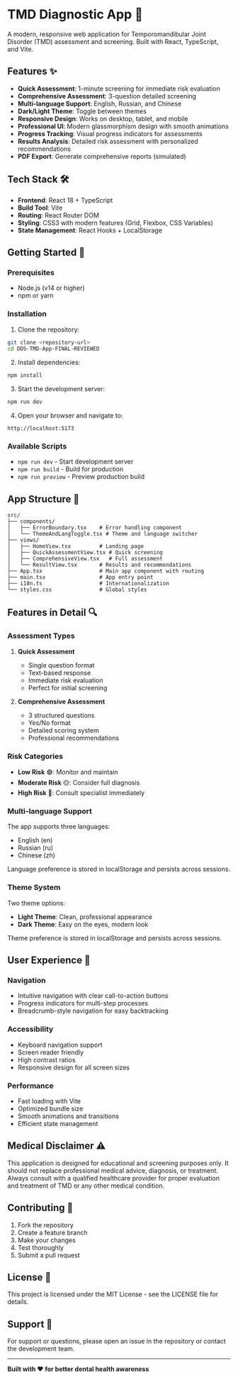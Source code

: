 # TMD Diagnostic App 🦷

A modern, responsive web application for Temporomandibular Joint Disorder (TMD) assessment and screening. Built with React, TypeScript, and Vite.

## Features ✨

- **Quick Assessment**: 1-minute screening for immediate risk evaluation
- **Comprehensive Assessment**: 3-question detailed screening
- **Multi-language Support**: English, Russian, and Chinese
- **Dark/Light Theme**: Toggle between themes
- **Responsive Design**: Works on desktop, tablet, and mobile
- **Professional UI**: Modern glassmorphism design with smooth animations
- **Progress Tracking**: Visual progress indicators for assessments
- **Results Analysis**: Detailed risk assessment with personalized recommendations
- **PDF Export**: Generate comprehensive reports (simulated)

## Tech Stack 🛠️

- **Frontend**: React 18 + TypeScript
- **Build Tool**: Vite
- **Routing**: React Router DOM
- **Styling**: CSS3 with modern features (Grid, Flexbox, CSS Variables)
- **State Management**: React Hooks + LocalStorage

## Getting Started 🚀

### Prerequisites

- Node.js (v14 or higher)
- npm or yarn

### Installation

1. Clone the repository:

```bash
git clone <repository-url>
cd DDS-TMD-App-FINAL-REVIEWED
```

2. Install dependencies:

```bash
npm install
```

3. Start the development server:

```bash
npm run dev
```

4. Open your browser and navigate to:

```
http://localhost:5173
```

### Available Scripts

- `npm run dev` - Start development server
- `npm run build` - Build for production
- `npm run preview` - Preview production build

## App Structure 📁

```
src/
├── components/
│   ├── ErrorBoundary.tsx    # Error handling component
│   └── ThemeAndLangToggle.tsx # Theme and language switcher
├── views/
│   ├── HomeView.tsx         # Landing page
│   ├── QuickAssessmentView.tsx # Quick screening
│   ├── ComprehensiveView.tsx   # Full assessment
│   └── ResultView.tsx       # Results and recommendations
├── App.tsx                  # Main app component with routing
├── main.tsx                 # App entry point
├── i18n.ts                  # Internationalization
└── styles.css               # Global styles
```

## Features in Detail 🔍

### Assessment Types

1. **Quick Assessment**
   - Single question format
   - Text-based response
   - Immediate risk evaluation
   - Perfect for initial screening

2. **Comprehensive Assessment**
   - 3 structured questions
   - Yes/No format
   - Detailed scoring system
   - Professional recommendations

### Risk Categories

- **Low Risk** 🟢: Monitor and maintain
- **Moderate Risk** 🟡: Consider full diagnosis
- **High Risk** 🔴: Consult specialist immediately

### Multi-language Support

The app supports three languages:

- English (en)
- Russian (ru)
- Chinese (zh)

Language preference is stored in localStorage and persists across sessions.

### Theme System

Two theme options:

- **Light Theme**: Clean, professional appearance
- **Dark Theme**: Easy on the eyes, modern look

Theme preference is stored in localStorage and persists across sessions.

## User Experience 🎯

### Navigation

- Intuitive navigation with clear call-to-action buttons
- Progress indicators for multi-step processes
- Breadcrumb-style navigation for easy backtracking

### Accessibility

- Keyboard navigation support
- Screen reader friendly
- High contrast ratios
- Responsive design for all screen sizes

### Performance

- Fast loading with Vite
- Optimized bundle size
- Smooth animations and transitions
- Efficient state management

## Medical Disclaimer ⚠️

This application is designed for educational and screening purposes only. It should not replace professional medical advice, diagnosis, or treatment. Always consult with a qualified healthcare provider for proper evaluation and treatment of TMD or any other medical condition.

## Contributing 🤝

1. Fork the repository
2. Create a feature branch
3. Make your changes
4. Test thoroughly
5. Submit a pull request

## License 📄

This project is licensed under the MIT License - see the LICENSE file for details.

## Support 💬

For support or questions, please open an issue in the repository or contact the development team.

---

**Built with ❤️ for better dental health awareness**
